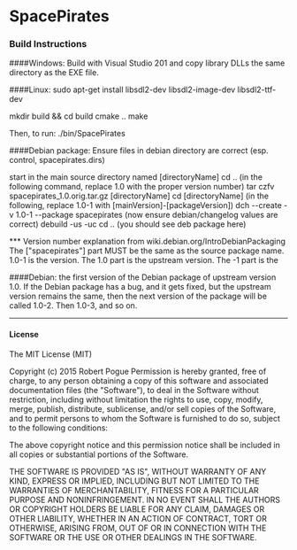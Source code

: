 # SpacePirates

### Build Instructions
####Windows:
  Build with Visual Studio 201 and copy library DLLs the same directory as the EXE file.

####Linux:
  sudo apt-get install libsdl2-dev libsdl2-image-dev libsdl2-ttf-dev

  mkdir build && cd build
  cmake ..
  make

  Then, to run:
  ./bin/SpacePirates

####Debian package:
  Ensure files in debian directory are correct (esp. control, spacepirates.dirs)

 start in the main source directory named [directoryName]
  cd ..
  (in the following command, replace 1.0 with the proper version number)
  tar czfv spacepirates_1.0.orig.tar.gz [directoryName]
  cd [directoryName]
  (in the following, replace 1.0-1 with [mainVersion]-[packageVersion])
  dch --create -v 1.0-1 --package spacepirates
  (now ensure debian/changelog values are correct)
  debuild -us -uc
  cd ..
  (you should see deb package here)

  *** Version number explanation from wiki.debian.org/IntroDebianPackaging
    The ["spacepirates"] part MUST be the same as the source package name. 1.0-1
 is the version. The 1.0 part is the upstream version. The -1 part is the 
  
####Debian: the first version of the Debian package of upstream version
    1.0. If the Debian package has a bug, and it gets fixed, but the upstream 
    version remains the same, then the next version of the package will be 
    called 1.0-2. Then 1.0-3, and so on.
 ***

#### License
The MIT License (MIT)

Copyright (c) 2015 Robert Pogue Permission is hereby granted, free of charge, to any person obtaining a copy
of this software and associated documentation files (the "Software"), to deal
in the Software without restriction, including without limitation the rights
to use, copy, modify, merge, publish, distribute, sublicense, and/or sell
copies of the Software, and to permit persons to whom the Software is
furnished to do so, subject to the following conditions:

The above copyright notice and this permission notice shall be included in all
copies or substantial portions of the Software.

THE SOFTWARE IS PROVIDED "AS IS", WITHOUT WARRANTY OF ANY KIND, EXPRESS OR
IMPLIED, INCLUDING BUT NOT LIMITED TO THE WARRANTIES OF MERCHANTABILITY,
FITNESS FOR A PARTICULAR PURPOSE AND NONINFRINGEMENT. IN NO EVENT SHALL THE
AUTHORS OR COPYRIGHT HOLDERS BE LIABLE FOR ANY CLAIM, DAMAGES OR OTHER
LIABILITY, WHETHER IN AN ACTION OF CONTRACT, TORT OR OTHERWISE, ARISING FROM,
OUT OF OR IN CONNECTION WITH THE SOFTWARE OR THE USE OR OTHER DEALINGS IN THE
SOFTWARE.

